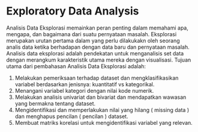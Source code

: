 # Exploratory Data Analysis
Analisis Data Eksplorasi memainkan peran penting dalam memahami apa, mengapa, dan bagaimana dari suatu pernyataan masalah. Eksplorasi merupakan urutan pertama dalam yang perlu dilakukakn oleh seorang analis data ketika berhadapan dengan data baru dan pernyataan masalah. Analisis data eksplorasi adalah pendekatan untuk menganalisis set data dengan merangkum karakteristik utama mereka dengan visualisasi.
Tujuan utama dari pembahasan Analisis Data Eksplorasi adalah:
1. Melakukan pemeriksaan terhadap dataset dan mengklasifikasikan variabel berdasarkan jenisnya: kuantitatif vs kategorikal.
2. Menangani variabel kategori dengan nilai kode numerik.
3. Melakukan analisis univariat dan bivariat dan mendapatkan wawasan yang bermakna tentang dataset.
4. Mengidentifikasi dan memperlakukan nilai yang hilang ( missing data ) dan menghapus pencilan ( pencilan ) dataset.
5. Membuat matriks korelasi untuk mengidentifikasi variabel yang relevan.
